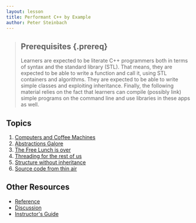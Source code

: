 ```yaml
---
layout: lesson
title: Performant C++ by Example
author: Peter Steinbach
---
```


> ## Prerequisites {.prereq}
>
> Learners are expected to be literate C++ programmers both in terms of syntax and the standard library (STL). That means, they are expected to be able to write a function and call it, using STL containers and algorithms. They are expected to be able to write simple classes and exploiting inheritance. Finally, the following material relies on the fact that learners can compile (possibly link) simple programs on the command line and use libraries in these apps as well.

## Topics

1.  [Computers and Coffee Machines](01-computers.html)
1.  [Abstractions Galore](02-fastslow.html)
1.  [The Free Lunch is over](03-plain-threads.html)
1.  [Threading for the rest of us](04-tbb.html)
1.  [Structure without inheritance](05-no-inheritance.html)
1.  [Source code from thin air](06-meta.html)

## Other Resources

*   [Reference](reference.html)
*   [Discussion](discussion.html)
*   [Instructor's Guide](instructors.html)
